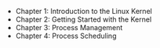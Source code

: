 * Chapter 1: Introduction to the Linux Kernel
* Chapter 2: Getting Started with the Kernel
* Chapter 3: Process Management
* Chapter 4: Process Scheduling
